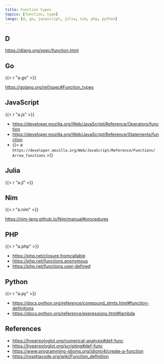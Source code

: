 ```yaml
---
title: Function types
topics: [function, type]
langs: [d, go, javascript, julia, nim, php, python]
---
```


## D

<https://dlang.org/spec/function.html>

## Go

{{< r "a.go" >}}

<https://golang.org/ref/spec#Function_types>

## JavaScript

{{< r "a.js" >}}

- <https://developer.mozilla.org/Web/JavaScript/Reference/Operators/function>
- <https://developer.mozilla.org/Web/JavaScript/Reference/Statements/function>
- {{< a `https://developer.mozilla.org/Web/JavaScript/Reference/Functions/
   Arrow_functions` >}}

## Julia

{{< r "a.jl" >}}

## Nim

{{< r "a.nim" >}}

<https://nim-lang.github.io/Nim/manual#procedures>

## PHP

{{< r "a.php" >}}

- <https://php.net/closure.fromcallable>
- <https://php.net/functions.anonymous>
- <https://php.net/functions.user-defined>

## Python

{{< r "a.py" >}}

- <https://docs.python.org/reference/compound_stmts.html#function-definitions>
- <https://docs.python.org/reference/expressions.html#lambda>

## References

- <https://hyperpolyglot.org/numerical-analysis#def-func>
- <https://hyperpolyglot.org/scripting#def-func>
- <https://www.programming-idioms.org/idiom/4/create-a-function>
- <https://rosettacode.org/wiki/Function_definition>
